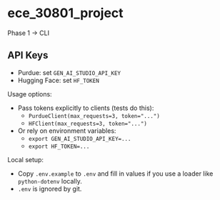 # ece_30801_project
Phase 1 -> CLI

## API Keys

- Purdue: set `GEN_AI_STUDIO_API_KEY`
- Hugging Face: set `HF_TOKEN`

Usage options:
- Pass tokens explicitly to clients (tests do this):
  - `PurdueClient(max_requests=3, token="...")`
  - `HFClient(max_requests=3, token="...")`
- Or rely on environment variables:
  - `export GEN_AI_STUDIO_API_KEY=...`
  - `export HF_TOKEN=...`

Local setup:
- Copy `.env.example` to `.env` and fill in values if you use a loader like `python-dotenv` locally.
- `.env` is ignored by git.
